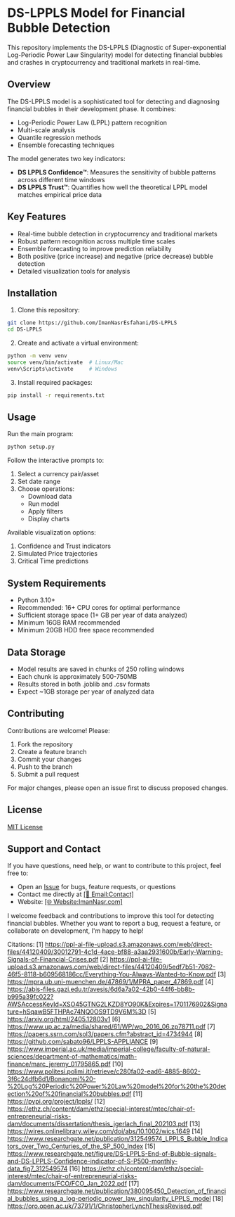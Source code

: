 # DS-LPPLS Model for Financial Bubble Detection

This repository implements the DS-LPPLS (Diagnostic of Super-exponential Log-Periodic Power Law Singularity) model for detecting financial bubbles and crashes in cryptocurrency and traditional markets in real-time.

## Overview

The DS-LPPLS model is a sophisticated tool for detecting and diagnosing financial bubbles in their development phase. It combines:

- Log-Periodic Power Law (LPPL) pattern recognition 
- Multi-scale analysis
- Quantile regression methods
- Ensemble forecasting techniques

The model generates two key indicators:

- **DS LPPLS Confidence™**: Measures the sensitivity of bubble patterns across different time windows
- **DS LPPLS Trust™**: Quantifies how well the theoretical LPPL model matches empirical price data

## Key Features

- Real-time bubble detection in cryptocurrency and traditional markets
- Robust pattern recognition across multiple time scales
- Ensemble forecasting to improve prediction reliability
- Both positive (price increase) and negative (price decrease) bubble detection
- Detailed visualization tools for analysis

## Installation

1. Clone this repository:
```bash
git clone https://github.com/ImanNasrEsfahani/DS-LPPLS
cd DS-LPPLS
```

2. Create and activate a virtual environment:
```bash
python -m venv venv
source venv/bin/activate  # Linux/Mac
venv\Scripts\activate     # Windows
```

3. Install required packages:
```bash
pip install -r requirements.txt
```

## Usage

Run the main program:
```bash
python setup.py
```

Follow the interactive prompts to:
1. Select a currency pair/asset
2. Set date range
3. Choose operations:
   - Download data
   - Run model
   - Apply filters
   - Display charts

Available visualization options:
1. Confidence and Trust indicators
2. Simulated Price trajectories  
3. Critical Time predictions

## System Requirements

- Python 3.10+
- Recommended: 16+ CPU cores for optimal performance
- Sufficient storage space (1+ GB per year of data analyzed)
- Minimum 16GB RAM recommended
- Minimum 20GB HDD free space recommended

## Data Storage

- Model results are saved in chunks of 250 rolling windows
- Each chunk is approximately 500-750MB
- Results stored in both .joblib and .csv formats
- Expect ~1GB storage per year of analyzed data

## Contributing

Contributions are welcome! Please:

1. Fork the repository
2. Create a feature branch
3. Commit your changes
4. Push to the branch
5. Submit a pull request

For major changes, please open an issue first to discuss proposed changes.

## License

[MIT License](LICENSE)

## Support and Contact

If you have questions, need help, or want to contribute to this project, feel free to:

- Open an [Issue](https://github.com/ImanNasrEsfahani/DS-LPPLS/issues) for bugs, feature requests, or questions
- Contact me directly at  <a href="mailto:Contact@ImanNasr.com">[📧 Email:Contact]</a>
- Website: <a href="https://www.ImanNasr.com">[🌐 Website:ImanNasr.com]</a>

I welcome feedback and contributions to improve this tool for detecting financial bubbles. Whether you want to report a bug, request a feature, or collaborate on development, I'm happy to help!


Citations:
[1] https://ppl-ai-file-upload.s3.amazonaws.com/web/direct-files/44120409/30012791-4c1d-4ace-bf88-a3aa2931600b/Early-Warning-Signals-of-Financial-Crises.pdf
[2] https://ppl-ai-file-upload.s3.amazonaws.com/web/direct-files/44120409/5edf7b51-7082-46f5-8118-b609568186cc/Everything-You-Always-Wanted-to-Know.pdf
[3] https://mpra.ub.uni-muenchen.de/47869/1/MPRA_paper_47869.pdf
[4] https://abis-files.gazi.edu.tr/avesis/6d6a7a02-42b0-44f6-bb8b-b995a39fc022?AWSAccessKeyId=XSO45GTNG2LKZD8YO90K&Expires=1701176902&Signature=hSqawB5FTHPAc74NQ0OS9TD9V6M%3D
[5] https://arxiv.org/html/2405.12803v1
[6] https://www.up.ac.za/media/shared/61/WP/wp_2016_06.zp78711.pdf
[7] https://papers.ssrn.com/sol3/papers.cfm?abstract_id=4734944
[8] https://github.com/sabato96/LPPLS-APPLIANCE
[9] https://www.imperial.ac.uk/media/imperial-college/faculty-of-natural-sciences/department-of-mathematics/math-finance/marc_jeremy_01795865.pdf
[10] https://www.politesi.polimi.it/retrieve/c280fa02-ead6-4885-8602-3f6c24dfb6d1/Bonanomi%20-%20Log%20Periodic%20Power%20Law%20model%20for%20the%20detection%20of%20financial%20bubbles.pdf
[11] https://pypi.org/project/lppls/
[12] https://ethz.ch/content/dam/ethz/special-interest/mtec/chair-of-entrepreneurial-risks-dam/documents/dissertation/thesis_jgerlach_final_202103.pdf
[13] https://wires.onlinelibrary.wiley.com/doi/abs/10.1002/wics.1649
[14] https://www.researchgate.net/publication/312549574_LPPLS_Bubble_Indicators_over_Two_Centuries_of_the_SP_500_Index
[15] https://www.researchgate.net/figure/DS-LPPLS-End-of-Bubble-signals-and-DS-LPPLS-Confidence-indicator-of-S-P500-monthly-data_fig7_312549574
[16] https://ethz.ch/content/dam/ethz/special-interest/mtec/chair-of-entrepreneurial-risks-dam/documents/FCO/FCO_Jan_2022.pdf
[17] https://www.researchgate.net/publication/380095450_Detection_of_financial_bubbles_using_a_log-periodic_power_law_singularity_LPPLS_model
[18] https://oro.open.ac.uk/73791/1/ChristopherLynchThesisRevised.pdf